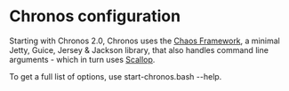 # Chronos configuration

Starting with Chronos 2.0, Chronos uses the [Chaos Framework](https://github.com/mesosphere/chaos), a minimal Jetty, Guice, Jersey & Jackson library, that also handles command line arguments - which in turn uses [Scallop](https://github.com/scallop/scallop).

To get a full list of options, use start-chronos.bash --help.
